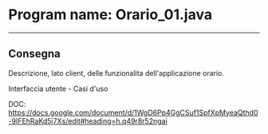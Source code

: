 # Program name: Orario_01.java

---

## Consegna

Descrizione, lato client, delle funzionalita dell'applicazione orario.

Interfaccia utente - Casi d'uso

DOC: https://docs.google.com/document/d/1WgD6Pp4GgCSuf1SpfXpMyeaQthd0-9IFEhRaKd5j7Xs/edit#heading=h.q49r8r52ngai